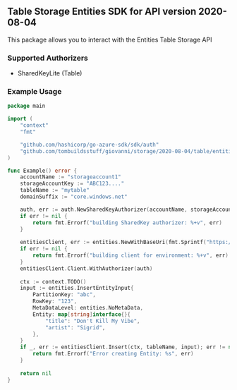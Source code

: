 ## Table Storage Entities SDK for API version 2020-08-04

This package allows you to interact with the Entities Table Storage API

### Supported Authorizers

* SharedKeyLite (Table)

### Example Usage

```go
package main

import (
	"context"
	"fmt"

	"github.com/hashicorp/go-azure-sdk/sdk/auth"
	"github.com/tombuildsstuff/giovanni/storage/2020-08-04/table/entities"
)

func Example() error {
	accountName := "storageaccount1"
    storageAccountKey := "ABC123...."
    tableName := "mytable"
	domainSuffix := "core.windows.net"

	auth, err := auth.NewSharedKeyAuthorizer(accountName, storageAccountKey, auth.SharedKeyTable)
	if err != nil {
		return fmt.Errorf("building SharedKey authorizer: %+v", err)
	}
	
    entitiesClient, err := entities.NewWithBaseUri(fmt.Sprintf("https://%s.table.%s", accountName, domainSuffix))
	if err != nil {
		return fmt.Errorf("building client for environment: %+v", err)
	}
	entitiesClient.Client.WithAuthorizer(auth)
    
    ctx := context.TODO()
    input := entities.InsertEntityInput{
    	PartitionKey: "abc",
    	RowKey: "123",
    	MetaDataLevel: entities.NoMetaData,
    	Entity: map[string]interface{}{
    	    "title": "Don't Kill My Vibe",
    	    "artist": "Sigrid",
    	},
    }
    if _, err := entitiesClient.Insert(ctx, tableName, input); err != nil {
        return fmt.Errorf("Error creating Entity: %s", err)
    }
    
    return nil 
}
```